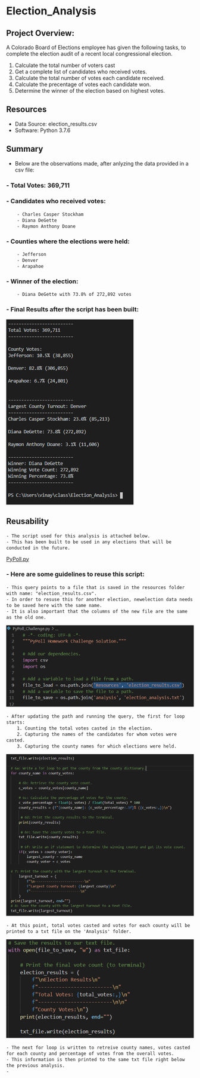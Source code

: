 # Election_Analysis

## Project Overview:
  A Colorado Board of Elections employee has given the following tasks, to complete the election audit of a recent local congressional election. 
  
  1. Calculate the total number of voters cast
  2. Get a complete list of candidates who received votes.
  3. Calculate the total number of votes each candidate received.
  4. Calculate the precentage of votes each candidate won.
  5. Determine the winner of the election based on highest votes.

## Resources

  - Data Source: election_results.csv
  - Software: Python 3.7.6

## Summary
  - Below are the observations made, after anlyzing the data provided in a csv file:
  
  ###  - Total Votes: 369,711

  ###  - Candidates who received votes:
        - Charles Casper Stockham
        - Diana DeGette
        - Raymon Anthony Doane

  ###  - Counties where the elections were held:
        - Jefferson
        - Denver
        - Arapahoe

  ### - Winner of the election:
        - Diana DeGette with 73.8% of 272,892 votes

  ### - Final Results after the script has been built:
  ![Results](resources/Terminal_Results.png)
  
  
  ## Reusability
    - The script used for this analysis is attached below. 
    - This has been built to be used in any elections that will be conducted in the future.
   [PyPoll.py](Election_Analysis/PyPoll.py)
    
   ### - Here are some guidelines to reuse this script:
    - This query points to a file that is saved in the resources folder with name: "election_results.csv". 
    - In order to resuse this for another election, newelection data needs to be saved here with the same name.
    - It is also important that the columns of the new file are the same as the old one.
    
  ![File Location](resources/file_path.png)
  
    - After updating the path and running the query, the first for loop starts: 
        1. Counting the total votes casted in the election.
        2. Capturing the names of the candidates for whom votes were casted.
        3. Capturing the county names for which elections were held.

  ![For Loop](resources/for_loop_2.png)

    - At this point, total votes casted and votes for each county will be printed to a txt file on the 'Analysis' folder.
  
  ![print to txt](resources/save_to_txt.png)
  
    - The next for loop is written to retreive county names, votes casted for each county and percentage of votes from the overall votes.
    - This information is then printed to the same txt file right below the previous analysis.
    - 
